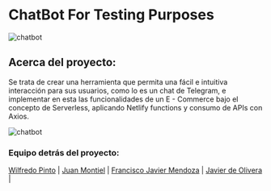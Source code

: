 # ChatBot For Testing Purposes
![chatbot](https://media1.giphy.com/media/26FPJGjhefSJuaRhu/giphy.gif)
## Acerca del proyecto:


Se trata de crear una herramienta que permita una fácil e intuitiva interacción para sus usuarios, como lo es un chat de Telegram, e implementar en esta las funcionalidades de un E - Commerce bajo el concepto de Serverless, aplicando Netlify functions y consumo de APIs con Axios.

![chatbot](https://media2.giphy.com/media/HAUxypcipk4AvnHdp0/giphy.gif?cid=790b761137149780356bd74a9c33a890b8b9cf5ba9474fbd&rid=giphy.gif&ct=g)

### Equipo detrás del proyecto:

[Wilfredo Pinto](https://github.com/wilfredo482)  | 
[Juan Montiel](https://github.com/montiellvazz)  | 
[Francisco Javier Mendoza](https://github.com/fmbalza)  | 
[Javier de Olivera](https://github.com/requin883)  |
